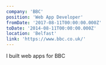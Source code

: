 ```yaml
---
company: 'BBC'
position: 'Web App Developer'
fromDate: '2017-08-11T00:00:00.000Z'
toDate: '2014-08-11T00:00:00.000Z'
location: 'Belfast'
link: 'https://www.bbc.co.uk/'
---
```


I built web apps for BBC
